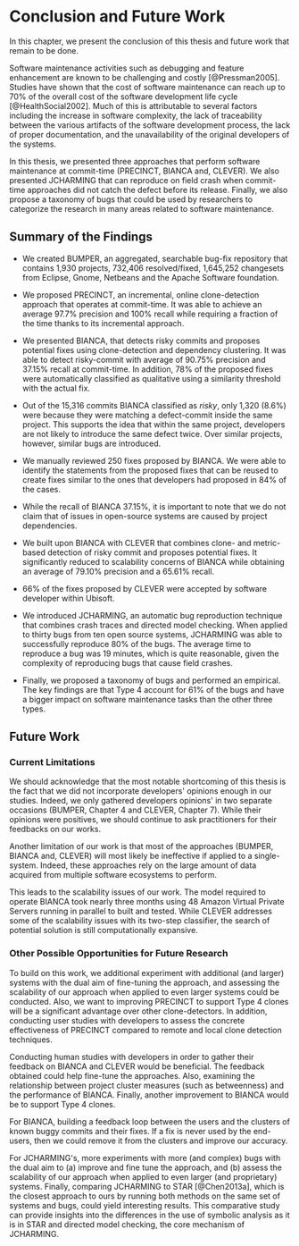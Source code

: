 
# Conclusion and Future Work

In this chapter, we present the conclusion of this thesis and future work that remain to be done.

Software maintenance activities such as debugging and feature enhancement are known to be challenging and costly [@Pressman2005]. Studies have shown that the cost of software maintenance can reach up to 70% of the overall cost of the software development life cycle [@HealthSocial2002]. Much of this is attributable to several factors including the increase in software complexity, the lack of traceability between the various artifacts of the software development process, the lack of proper documentation, and the unavailability of the original developers of the systems.

In this thesis, we presented three approaches that perform software maintenance at commit-time (PRECINCT, BIANCA and, CLEVER). We also presented JCHARMING that can reproduce on field crash when commit-time approaches did not catch the defect before its release. Finally, we also propose a taxonomy of bugs that could be used by researchers to categorize the research in many areas related to software maintenance. 

## Summary of the Findings

- We created BUMPER, an aggregated, searchable bug-fix repository that contains 1,930 projects, 732,406 resolved/fixed, 1,645,252 changesets from Eclipse, Gnome, Netbeans and the Apache Software foundation.

- We proposed PRECINCT, an incremental, online clone-detection approach that operates at commit-time. It was able to achieve an average 97.7% precision and 100% recall while requiring a fraction of the time thanks to its incremental approach.

- We presented BIANCA, that detects risky commits and proposes potential fixes using clone-detection and dependency clustering. It was able to detect risky-commit with average of 90.75% precision and 37.15% recall at commit-time. In addition, 78% of the proposed fixes were automatically classified as qualitative using a similarity threshold with the actual fix.

- Out of the 15,316 commits BIANCA classified as _risky_, only 1,320 (8.6%) were because they were matching a defect-commit inside the same project. This supports the idea that within the same project, developers are not likely to introduce the same defect twice. Over similar projects, however, similar bugs are introduced.

- We manually reviewed 250 fixes proposed by BIANCA. We were able to identify the statements from the proposed fixes that can be reused to create fixes similar to the ones that developers had proposed in 84% of the cases.

- While the recall of BIANCA 37.15%, it is important to note that we do not claim that of issues in open-source systems are caused by project dependencies. 

- We built upon BIANCA with CLEVER that combines clone- and metric-based detection of risky commit and proposes potential fixes. It significantly reduced to scalability concerns of BIANCA while obtaining an average of 79.10% precision and a 65.61% recall. 

- 66% of the fixes proposed by CLEVER were accepted by software developer within Ubisoft.

- We introduced JCHARMING, an automatic bug reproduction technique that combines crash traces and directed model checking. When applied to thirty bugs from ten open source systems, JCHARMING was able to successfully reproduce 80% of the bugs. The average time to reproduce a bug was 19 minutes, which is quite reasonable, given the complexity of reproducing bugs that cause field crashes.

- Finally, we proposed a taxonomy of bugs and performed an empirical. The key findings are that Type 4 account for 61% of the bugs and have a bigger impact on software maintenance tasks than the other three types.

## Future Work

### Current Limitations

We should acknowledge that the most notable shortcoming of this thesis is the fact that we did not incorporate developers' opinions enough in our studies. Indeed, we only gathered developers opinions' in two separate occasions (BUMPER, Chapter 4 and CLEVER, Chapter 7). While their opinions were positives, we should continue to ask practitioners for their feedbacks on our works.

Another limitation of our work is that most of the approaches (BUMPER, BIANCA and, CLEVER) will most likely be ineffective if applied to a single-system. Indeed, these approaches rely on the large amount of data acquired from multiple software ecosystems to perform.

This leads to the scalability issues of our work. The model required to operate BIANCA took nearly three months using 48 Amazon Virtual Private Servers running in parallel to built and tested. While CLEVER addresses some of the scalability issues with its two-step classifier, the search of potential solution is still computationally expansive.

### Other Possible Opportunities for Future Research

To build on this work, we additional experiment with additional (and larger) systems with the dual aim of fine-tuning the approach, and assessing the scalability of our approach when applied to even larger systems could be conducted. Also, we want to improving PRECINCT to support Type 4 clones will be a significant advantage over other clone-detectors. In addition, conducting user studies with developers to assess the concrete effectiveness of PRECINCT compared to remote and local clone detection techniques.

Conducting human studies with developers in order to gather their feedback on BIANCA and CLEVER would be beneficial. The feedback obtained could help fine-tune the approaches. Also, examining the relationship between project cluster measures (such as betweenness) and the performance of BIANCA. Finally, another improvement to BIANCA would be to support Type 4 clones.

For BIANCA, building a feedback loop between the users and the clusters of known buggy commits and their fixes. If a fix is never used by the end-users, then we could remove it from the clusters and improve our accuracy.

For JCHARMING's, more experiments with more (and complex) bugs with the dual aim to (a) improve and fine tune the approach, and (b) assess the scalability of our approach when applied to even larger (and proprietary) systems. Finally, comparing JCHARMING to STAR [@Chen2013a], which is the closest approach to ours by running both methods on the same set of systems and bugs, could yield interesting results. This comparative study can provide insights into the differences in the use of symbolic analysis as it is in STAR and directed model checking, the core mechanism of JCHARMING.
